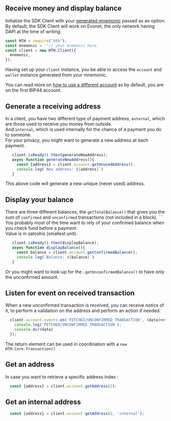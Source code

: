## Receive money and display balance

Initialize the SDK Client with your [generated mnemonic](../examples/generate-a-new-mnemonic.md) passed as an option.  
By default, the SDK Client will work on Evonet, the only network having DAPI at the time of writing.

```js
const HTH = require("hth");
const mnemonic = ''// your mnemonic here.
const client = new HTH.Client({
  mnemonic,
});
```

Having set up your `client` instance, you be able to access the `account` and `wallet` instance generated from your mnemonic.

You can read more on [how to use a different account](../examples/use-different-account.md) as by default, you are on the first BIP44 account. 


## Generate a receiving address

In a client, you have two different type of payment address, `external`, which are those used to receive you money from outside.   
And `internal`, which is used internally for the chance of a payment you do to someone.  
For your privacy, you might want to generate a new address at each payment.

```js
   client.isReady().then(generateNewAddress);
   async function generateNewAddress(){
     const {address} = client.account.getUnusedAddress();
     console.log(`New address: ${address}`)
   }
```

This above code will generate a new unique (never used) address. 

## Display your balance

There are three different balances, the `getTotalBalance()` that gives you the sum of `confirmed` and `unconfirmed` transactions (not included in a block). ```
You probably most of the time want to rely of your confirmed balance when you check fund before a payment.  
Value is in satoshis (smallest unit).

```js
   client.isReady().then(displayBalance);
   async function displayBalance(){
     const balance = client.account.getConfirmedBalance();
     console.log(`Balance: ${balance}`)
   }
```

Or you might want to look-up for the `.getUnconfirmedBalance()` to have only the unconfirmed amount. 

## Listen for event on received transaction 

When a new unconfirmed transaction is received, you can receive notice of it, to perform a validation on the address and perform an action if needed.   

```js
  client.account.events.on('FETCHED/UNCONFIRMED_TRANSACTION', (data)=>{
    console.log('FETCHED/UNCONFIRMED_TRANSACTION');
    console.dir(data)
  });
```

The return element can be used in coordination with a `new HTH.Core.Transaction()`

## Get an address 

In case you want to retrieve a specific address index : 

```js
  const {address} = client.account.getAddress(2);
```

## Get an internal address 

```js
  const {address} = client.account.getAddress(2, 'internal');
```
